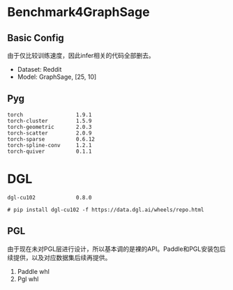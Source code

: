 # Benchmark4GraphSage

## Basic Config

由于仅比较训练速度，因此infer相关的代码全部删去。

- Dataset: Reddit
- Model: GraphSage, [25, 10]

## Pyg

```
torch                 1.9.1
torch-cluster         1.5.9
torch-geometric       2.0.3
torch-scatter         2.0.9
torch-sparse          0.6.12
torch-spline-conv     1.2.1
torch-quiver          0.1.1
```

# DGL

```
dgl-cu102             0.8.0

# pip install dgl-cu102 -f https://data.dgl.ai/wheels/repo.html
```

## PGL

由于现在未对PGL层进行设计，所以基本调的是裸的API。Paddle和PGL安装包后续提供，以及对应数据集后续再提供。
1. Paddle whl
2. Pgl whl
